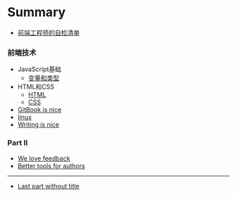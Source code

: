 # Summary

* [前端工程师的自检清单](README.md)

### 前端技术

* JavaScript基础
    * [变量和类型](frontEnd/1_js基础/变量和类型.md)
* HTML和CSS
    * [HTML](frontEnd/2_HTML和CSS/HTML.md)
    * [CSS](frontEnd/2_HTML和CSS/CSS.md)
* [GitBook is nice](part1/gitbook.md)
* [linux](linux/awk.md)
* [Writing is nice](part1/writing.md)

### Part II

* [We love feedback](part2/feedback_please.md)
* [Better tools for authors](part2/better_tools.md)

---

* [Last part without title](part3/title.md)

